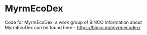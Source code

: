 # MyrmEcoDex
Code for MyrmEcoDex, a work group of BINCO
Information about MyrmEcoDex can be found here - https://binco.eu/myrmecodex/
